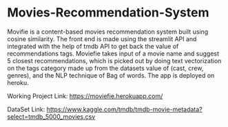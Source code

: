 # Movies-Recommendation-System

Movifie is a content-based movies recommendation system built using cosine similarity. The front end is made using the streamlit API and integrated with the help of tmdb API to get back the value of recommendations tags. 
Moviefie takes input of a movie name and suggest 5 closest recommendations, which is picked out by doing text vectorization on the tags category made up from the datasets value of (cast, crew, genres), and the NLP technique of Bag of words.
The app is deployed on heroku.

Working Project Link: https://moviefie.herokuapp.com/ 

DataSet Link: https://www.kaggle.com/tmdb/tmdb-movie-metadata?select=tmdb_5000_movies.csv
